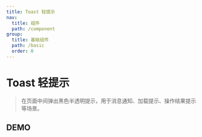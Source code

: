 ```yaml
---
title: Toast 轻提示
nav:
  title: 组件
  path: /component
group:
  title: 基础组件
  path: /basic
  order: 0
---
```


# Toast 轻提示

> 在页面中间弹出黑色半透明提示，用于消息通知、加载提示、操作结果提示等场景。

## DEMO

<code defaultShowCode src="./__fixtures__/app.tsx"></code>

<API src="./toast.tsx"></API>
